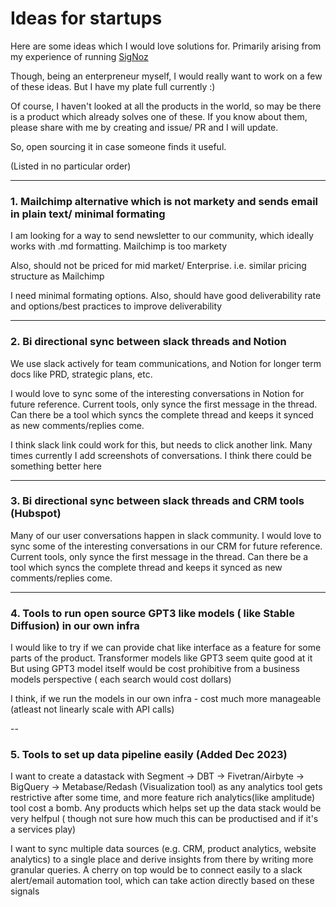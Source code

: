 # Ideas for startups

Here are some ideas which I would love solutions for. Primarily arising from my experience of running [SigNoz](https://twitter.com/SigNozHQ) 

Though, being an enterpreneur myself, I would really want to work on a few of these ideas. But I have my plate full currently :) 

Of course, I haven't looked at all the products in the world, so may be there is a product which already solves one of these. If you know about them, please share with me by creating and issue/ PR and I will update.

So, open sourcing it in case someone finds it useful.


(Listed in no particular order)

----

### 1. Mailchimp alternative which is not markety and sends email in plain text/ minimal formating

I am looking for a way to send newsletter to our community, which ideally works with .md formatting. Mailchimp is too markety

Also, should not be priced for mid market/ Enterprise. i.e. similar pricing structure as Mailchimp

I need minimal formating options. Also, should have good deliverability rate and options/best practices to improve deliverability

----

### 2. Bi directional sync between slack threads and Notion 

We use slack actively for team communications, and Notion for longer term docs like PRD, strategic plans, etc.

I would love to sync some of the interesting conversations in Notion for future reference. Current tools, only synce the first message in the thread. Can there be a tool which syncs the complete thread and keeps it synced as new comments/replies come.

I think slack link could work for this, but needs to click another link. Many times currently I add screenshots of conversations. I think there could be something better here

----

### 3. Bi directional sync between slack threads and CRM tools (Hubspot) 

Many of our user conversations happen in slack community. I would love to sync some of the interesting conversations in our CRM for future reference. Current tools, only synce the first message in the thread. Can there be a tool which syncs the complete thread and keeps it synced as new comments/replies come.

---

### 4. Tools to run open source GPT3 like models ( like Stable Diffusion) in our own infra

I would like to try if we can provide chat like interface as a feature for some parts of the product. Transformer models like GPT3 seem quite good at it
But using GPT3 model itself would be cost prohibitive from a business models perspective ( each search would cost dollars)

I think, if we run the models in our own infra - cost much more manageable (atleast not linearly scale with API calls)

--
### 5. Tools to set up data pipeline easily (Added Dec 2023)

I want to create a datastack with Segment -> DBT -> Fivetran/Airbyte -> BigQuery -> Metabase/Redash (Visualization tool) as any analytics tool gets restrictive after some time, and more feature rich analytics(like amplitude) tool cost a bomb. Any products which helps set up the data stack would be very helfpul ( though not sure how much this can be productised and if it's a services play)

I want to sync multiple data sources (e.g. CRM, product analytics, website analytics) to a single place and derive insights from there by writing more granular queries. A cherry on top would be to connect easily to a slack alert/email automation tool, which can take action directly based on these signals

